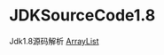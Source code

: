 # JDKSourceCode1.8
Jdk1.8源码解析
<a href="https://github.com/wupeixuan/JDKSourceCode1.8/blob/master/src/ArrayList.java">ArrayList</a>
